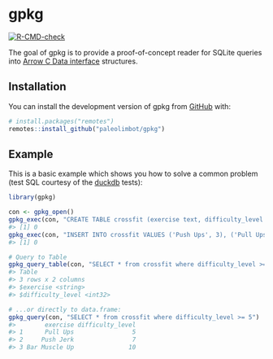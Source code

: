 
<!-- README.md is generated from README.Rmd. Please edit that file -->

# gpkg

<!-- badges: start -->

[![R-CMD-check](https://github.com/paleolimbot/gpkg/workflows/R-CMD-check/badge.svg)](https://github.com/paleolimbot/gpkg/actions)
<!-- badges: end -->

The goal of gpkg is to provide a proof-of-concept reader for SQLite
queries into [Arrow C Data
interface](https://arrow.apache.org/docs/format/CDataInterface.html)
structures.

## Installation

You can install the development version of gpkg from
[GitHub](https://github.com/) with:

``` r
# install.packages("remotes")
remotes::install_github("paleolimbot/gpkg")
```

## Example

This is a basic example which shows you how to solve a common problem
(test SQL courtesy of the [duckdb](https://github.com/duckdb/duckdb/)
tests):

``` r
library(gpkg)

con <- gpkg_open()
gpkg_exec(con, "CREATE TABLE crossfit (exercise text, difficulty_level int)")
#> [1] 0
gpkg_exec(con, "INSERT INTO crossfit VALUES ('Push Ups', 3), ('Pull Ups', 5) , ('Push Jerk', 7), ('Bar Muscle Up', 10)")
#> [1] 0

# Query to Table
gpkg_query_table(con, "SELECT * from crossfit where difficulty_level >= 5")
#> Table
#> 3 rows x 2 columns
#> $exercise <string>
#> $difficulty_level <int32>

# ...or directly to data.frame:
gpkg_query(con, "SELECT * from crossfit where difficulty_level >= 5")
#>        exercise difficulty_level
#> 1      Pull Ups                5
#> 2     Push Jerk                7
#> 3 Bar Muscle Up               10
```
